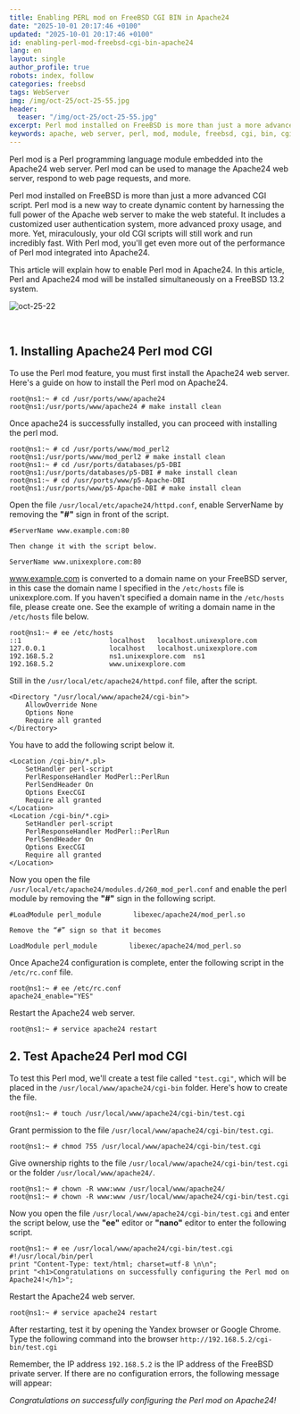 ```yaml
---
title: Enabling PERL mod on FreeBSD CGI BIN in Apache24
date: "2025-10-01 20:17:46 +0100"
updated: "2025-10-01 20:17:46 +0100"
id: enabling-perl-mod-freebsd-cgi-bin-apache24
lang: en
layout: single
author_profile: true
robots: index, follow
categories: freebsd
tags: WebServer
img: /img/oct-25/oct-25-55.jpg
header: 
  teaser: "/img/oct-25/oct-25-55.jpg"
excerpt: Perl mod installed on FreeBSD is more than just a more advanced CGI script. Perl mod is a new way to create dynamic content by harnessing the full power of the Apache web server to make the web stateful.
keywords: apache, web server, perl, mod, module, freebsd, cgi, bin, cgi bin
---
```


Perl mod is a Perl programming language module embedded into the Apache24 web server. Perl mod can be used to manage the Apache24 web server, respond to web page requests, and more.

Perl mod installed on FreeBSD is more than just a more advanced CGI script. Perl mod is a new way to create dynamic content by harnessing the full power of the Apache web server to make the web stateful. It includes a customized user authentication system, more advanced proxy usage, and more. Yet, miraculously, your old CGI scripts will still work and run incredibly fast. With Perl mod, you'll get even more out of the performance of Perl mod integrated into Apache24.

This article will explain how to enable Perl mod in Apache24. In this article, Perl and Apache24 mod will be installed simultaneously on a FreeBSD 13.2 system.

![oct-25-22](https://gitlab.com/unixbsdshell/unixbsdshell.gitlab.io/-/raw/main/images/oct-25-22.jpg)

<br/>


## 1. Installing Apache24 Perl mod CGI
To use the Perl mod feature, you must first install the Apache24 web server. Here's a guide on how to install the Perl mod on Apache24.

```
root@ns1:~ # cd /usr/ports/www/apache24
root@ns1:/usr/ports/www/apache24 # make install clean
```

Once apache24 is successfully installed, you can proceed with installing the perl mod.


```
root@ns1:~ # cd /usr/ports/www/mod_perl2
root@ns1:/usr/ports/www/mod_perl2 # make install clean
root@ns1:~ # cd /usr/ports/databases/p5-DBI
root@ns1:/usr/ports/databases/p5-DBI # make install clean
root@ns1:~ # cd /usr/ports/www/p5-Apache-DBI
root@ns1:/usr/ports/www/p5-Apache-DBI # make install clean
```
Open the file `/usr/local/etc/apache24/httpd.conf`, enable ServerName by removing the **"#"** sign in front of the script.

```
#ServerName www.example.com:80

Then change it with the script below.

ServerName www.unixexplore.com:80
```


www.example.com is converted to a domain name on your FreeBSD server, in this case the domain name I specified in the `/etc/hosts` file is unixexplore.com. If you haven't specified a domain name in the `/etc/hosts` file, please create one. See the example of writing a domain name in the `/etc/hosts` file below.

```
root@ns1:~ # ee /etc/hosts
::1                      localhost   localhost.unixexplore.com
127.0.0.1                localhost   localhost.unixexplore.com
192.168.5.2              ns1.unixexplore.com  ns1
192.168.5.2              www.unixexplore.com
```

Still in the `/usr/local/etc/apache24/httpd.conf` file, after the script.


```
<Directory "/usr/local/www/apache24/cgi-bin">
    AllowOverride None
    Options None
    Require all granted
</Directory>
```

You have to add the following script below it.


```
<Location /cgi-bin/*.pl>
    SetHandler perl-script
    PerlResponseHandler ModPerl::PerlRun
    PerlSendHeader On
    Options ExecCGI
    Require all granted
</Location>
<Location /cgi-bin/*.cgi>
    SetHandler perl-script
    PerlResponseHandler ModPerl::PerlRun
    PerlSendHeader On
    Options ExecCGI
    Require all granted
</Location>
```

Now you open the file `/usr/local/etc/apache24/modules.d/260_mod_perl.conf` and enable the perl module by removing the **"#"** sign in the following script.


```
#LoadModule perl_module        libexec/apache24/mod_perl.so

Remove the “#” sign so that it becomes

LoadModule perl_module        libexec/apache24/mod_perl.so
```


Once Apache24 configuration is complete, enter the following script in the `/etc/rc.conf` file.

```
root@ns1:~ # ee /etc/rc.conf
apache24_enable="YES"
```

Restart the Apache24 web server.


```
root@ns1:~ # service apache24 restart
```

## 2. Test Apache24 Perl mod CGI

To test this Perl mod, we'll create a test file called `"test.cgi"`, which will be placed in the `/usr/local/www/apache24/cgi-bin` folder. Here's how to create the file.


```
root@ns1:~ # touch /usr/local/www/apache24/cgi-bin/test.cgi
```

Grant permission to the file `/usr/local/www/apache24/cgi-bin/test.cgi`.


```
root@ns1:~ # chmod 755 /usr/local/www/apache24/cgi-bin/test.cgi
```

Give ownership rights to the file `/usr/local/www/apache24/cgi-bin/test.cgi` or the folder `/usr/local/www/apache24/`.


```
root@ns1:~ # chown -R www:www /usr/local/www/apache24/
root@ns1:~ # chown -R www:www /usr/local/www/apache24/cgi-bin/test.cgi
```

Now you open the file `/usr/local/www/apache24/cgi-bin/test.cgi` and enter the script below, use the **"ee"** editor or **"nano"** editor to enter the following script.


```
root@ns1:~ # ee /usr/local/www/apache24/cgi-bin/test.cgi
#!/usr/local/bin/perl
print "Content-Type: text/html; charset=utf-8 \n\n";
print "<h1>Congratulations on successfully configuring the Perl mod on Apache24!</h1>";
```

Restart the Apache24 web server.


```
root@ns1:~ # service apache24 restart
```
After restarting, test it by opening the Yandex browser or Google Chrome. Type the following command into the browser `http://192.168.5.2/cgi-bin/test.cgi`



Remember, the IP address `192.168.5.2` is the IP address of the FreeBSD private server. If there are no configuration errors, the following message will appear:
<br/>

*Congratulations on successfully configuring the Perl mod on Apache24!*